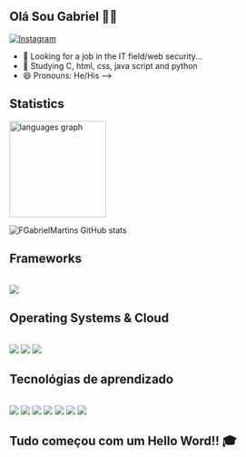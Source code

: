 ## Olá Sou Gabriel 👋🤳

[![Instagram](https://img.shields.io/badge/Instagram-E4405F?style=for-the-badge&logo=instagram&logoColor=white)](https://www.instagram.com/_gabriiell.m/)

- 🔭 Looking for a job in the IT field/web security...
- 🌱 Studying C, html, css, java script and python
- 😄 Pronouns: He/His
-->

## Statistics
<img src="https://github-readme-stats.vercel.app/api/top-langs?locale=en&hide_title=true&layout=compact&card_width=320&langs_count=8&theme=github_dark&hide_border=true&username=FGabrielMartins&hide=jupyter%20notebook,tex&cache_seconds=8640" height="170" alt="languages graph"/>

![FGabrielMartins GitHub stats](https://github-readme-stats.vercel.app/api?username=FGabrielMartins&show_icons=true&theme=highcontrast&tex&cache_seconds=8640)

## Frameworks
<div styles="display: inline_block"><br>
  <img aling="center" alt"Laravel" src="https://img.shields.io/badge/Laravel-FF2D20?style=for-the-badge&logo=laravel&logoColor=white"/>

## Operating Systems & Cloud
<div styles="display: inline_block"><br>
  <img aling="center" alt"Kali linux" src="https://img.shields.io/badge/Kali_Linux-557C94?style=for-the-badge&logo=kali-linux&logoColor=white"/>
  <img aling="center" alt"Kali linux" src="https://img.shields.io/badge/Windows-0078D6?style=for-the-badge&logo=windows&logoColor=white"/>
  <img aling="center" alt"Kali linux" src="https://img.shields.io/badge/Amazon_AWS-FF9900?style=for-the-badge&logo=amazonaws&logoColor=white"/>
</div>

## Tecnológias de aprendizado

<div style="display: inline_block"><br>
  <img aling="center" alt"html5" src="https://img.shields.io/badge/HTML5-E34F26?style=for-the-badge&logo=html5&logoColor=white"/>
  <img aling="center" alt"css" src="https://img.shields.io/badge/CSS-239120?&style=for-the-badge&logo=css3&logoColor=white"/>
  <img aling="center" alt"javascript" src="https://img.shields.io/badge/JavaScript-F7DF1E?style=for-the-badge&logo=javascript&logoColor=black"/>
  <img aling="center" alt"c" src="https://img.shields.io/badge/C-00599C?style=for-the-badge&logo=c&logoColor=white"/>
  <img aling="center" alt"python" src="https://img.shields.io/badge/Python-14354C?style=for-the-badge&logo=python&logoColor=white"/>
  <img aling="center" alt"java" src="https://img.shields.io/badge/Java-ED8B00?style=for-the-badge&logo=openjdk&logoColor=white"/>
  <img aling="center" alt"Php" src="https://img.shields.io/badge/PHP-777BB4?style=for-the-badge&logo=php&logoColor=white"/>
</div>

## Tudo começou com um Hello Word!! 🎓
